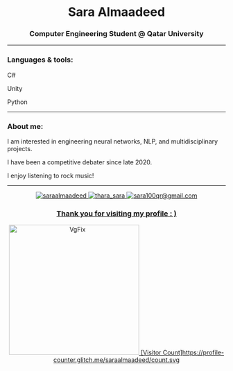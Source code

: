 <h1 align="center">Sara Almaadeed</h1>
<h3 align="center">Computer Engineering Student @ Qatar University</h3>
 
---
  
<h3 align="left">Languages & tools:</h3>
<p align="left">C#
<p align="left">Unity
<p align="left">Python

---

<h3 align="left">About me:</h3>
<p align="left"> I am interested in engineering neural networks, NLP, and multidisciplinary projects.
<p align="left"> I have been a competitive debater since late 2020.
<p align="left"> I enjoy listening to rock music!
 
---
<p align="center"> <a href="https://instagram.com/saraalmaadeed" target="blank"><img src="https://img.shields.io/badge/instagram-saraalmaadeed-blueviolet" alt="saraalmaadeed" /> <a href="https://twitter.com/thara_sara" target="blank"><img src="https://img.shields.io/badge/twitter-thara__sara-blue" alt="thara_sara" /> <img src="https://img.shields.io/badge/gmail-sara100qr%40gmail.com-red" alt="sara100qr@gmail.com" />
 
<h3 align="center">Thank you for visiting my profile : ) </h3>
<p align="center"><img width="300" alt="VgFix" src="https://user-images.githubusercontent.com/68820968/181122924-56dbcfb1-9211-4204-8267-cbd4c362bc21.png">
[Visitor Count]https://profile-counter.glitch.me/saraalmaadeed/count.svg
